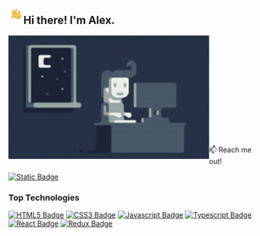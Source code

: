 <img alt="Hand wave" src="./assets/Hand-Wave.gif/" width='30' align="left"/><h2>Hi there! I'm Alex.</h2>

<img alt="Night coding" src="./assets/Night-Coding.gif" width='400' align="left"/>

<br/>
<br/>
<br/>
<br/>
<br/>
<br/>
<br/>
<br/>
<br/>
<br/>
<br/>
<br/>


:mailbox: Reach me out!

[![Static Badge](https://img.shields.io/badge/Alex%20Diachenko-blue?logo=linkedin)](https://www.linkedin.com/in/alex-diachenko-a24144215/)


### Top Technologies
[![HTML5 Badge](https://img.shields.io/badge/-HTML_5-orange?style=for-the-badge&labelColor=black&logo=html5&logoColor=orange)](#)
[![CSS3 Badge](https://img.shields.io/badge/-CSS_3-blue?style=for-the-badge&labelColor=black&logo=CSS3&logoColor=blue)](#)
[![Javascript Badge](https://img.shields.io/badge/-Java_script-F0DB4F?style=for-the-badge&labelColor=black&logo=javascript&logoColor=F0DB4F)](#) 
[![Typescript Badge](https://img.shields.io/badge/-Type_script-007acc?style=for-the-badge&labelColor=black&logo=typescript&logoColor=007acc)](#)
[![React Badge](https://img.shields.io/badge/-React-61DBFB?style=for-the-badge&labelColor=black&logo=react&logoColor=61DBFB)](#) 
[![Redux Badge](https://img.shields.io/badge/-Redux-blueviolet?style=for-the-badge&labelColor=black&logo=redux&logoColor=blueviolet)](#)


